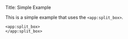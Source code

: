 Title: Simple Example

This is a simple example that uses the `<app:split_box>`.
	
	<app:split_box>
	</app:split_box>
	
